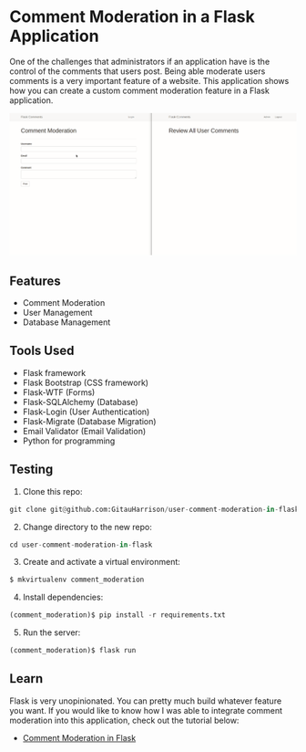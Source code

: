 # Comment Moderation in a Flask Application

One of the challenges that administrators if an application have is the control of the comments that users post. Being able moderate users comments is a very important feature of a website. This application shows how you can create a custom comment moderation feature in a Flask application.

![Comment Moderation in Flask](app/static/img/comment_moderation.gif)

## Features

- Comment Moderation
- User Management
- Database Management

## Tools Used

- Flask framework
- Flask Bootstrap (CSS framework)
- Flask-WTF (Forms)
- Flask-SQLAlchemy (Database)
- Flask-Login (User Authentication)
- Flask-Migrate (Database Migration)
- Email Validator (Email Validation)
- Python for programming

## Testing

1. Clone this repo:

```python
git clone git@github.com:GitauHarrison/user-comment-moderation-in-flask.git`
```

2. Change directory to the new repo:

```python
cd user-comment-moderation-in-flask
```

3. Create and activate a virtual environment:

```python
$ mkvirtualenv comment_moderation
```

4. Install dependencies:

```python
(comment_moderation)$ pip install -r requirements.txt
```

5. Run the server:

```python
(comment_moderation)$ flask run
```

## Learn 

Flask is very unopinionated. You can pretty much build whatever feature you want. If you would like to know how I was able to integrate comment moderation into this application, check out the  tutorial below:

- [Comment Moderation in Flask](https://github.com/GitauHarrison/notes/blob/master/comment_moderation.md)
